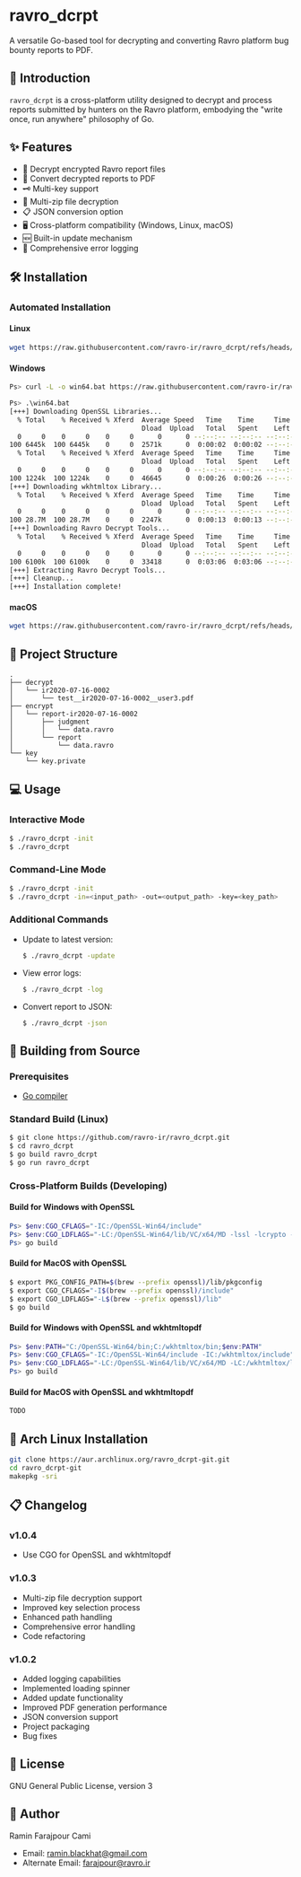 # ravro_dcrpt

A versatile Go-based tool for decrypting and converting Ravro platform bug bounty reports to PDF.

## 🚀 Introduction

`ravro_dcrpt` is a cross-platform utility designed to decrypt and process reports submitted by hunters on the Ravro platform, embodying the "write once, run anywhere" philosophy of Go.

## ✨ Features

- 🔐 Decrypt encrypted Ravro report files
- 📄 Convert decrypted reports to PDF
- 🗝️ Multi-key support
- 🔄 Multi-zip file decryption
- 📋 JSON conversion option
- 🖥️ Cross-platform compatibility (Windows, Linux, macOS)
- 🆕 Built-in update mechanism
- 🐞 Comprehensive error logging

## 🛠️ Installation


### Automated Installation

#### Linux
```bash
wget https://raw.githubusercontent.com/ravro-ir/ravro_dcrpt/refs/heads/main/autoinstall/linux.sh -O - | sh
```

#### Windows
```bash
Ps> curl -L -o win64.bat https://raw.githubusercontent.com/ravro-ir/ravro_dcrpt/refs/heads/main/autoinstall/win64.bat

Ps> .\win64.bat
[+++] Downloading OpenSSL Libraries...
  % Total    % Received % Xferd  Average Speed   Time    Time     Time  Current
                                 Dload  Upload   Total   Spent    Left  Speed
  0     0    0     0    0     0      0      0 --:--:-- --:--:-- --:--:--     0
100 6445k  100 6445k    0     0  2571k      0  0:00:02  0:00:02 --:--:-- 8572k
  % Total    % Received % Xferd  Average Speed   Time    Time     Time  Current
                                 Dload  Upload   Total   Spent    Left  Speed
  0     0    0     0    0     0      0      0 --:--:-- --:--:-- --:--:--     0
100 1224k  100 1224k    0     0  46645      0  0:00:26  0:00:26 --:--:-- 51891
[+++] Downloading wkhtmltox Library...
  % Total    % Received % Xferd  Average Speed   Time    Time     Time  Current
                                 Dload  Upload   Total   Spent    Left  Speed
  0     0    0     0    0     0      0      0 --:--:-- --:--:-- --:--:--     0
100 28.7M  100 28.7M    0     0  2247k      0  0:00:13  0:00:13 --:--:-- 1839k
[+++] Downloading Ravro Decrypt Tools...
  % Total    % Received % Xferd  Average Speed   Time    Time     Time  Current
                                 Dload  Upload   Total   Spent    Left  Speed
  0     0    0     0    0     0      0      0 --:--:-- --:--:-- --:--:--     0
100 6100k  100 6100k    0     0  33418      0  0:03:06  0:03:06 --:--:-- 29295
[+++] Extracting Ravro Decrypt Tools...
[+++] Cleanup...
[+++] Installation complete!

```

#### macOS
```bash
wget https://raw.githubusercontent.com/ravro-ir/ravro_dcrpt/refs/heads/main/autoinstall/darwin.sh -O - | sh
```

## 📂 Project Structure

```
.
├── decrypt
│   └── ir2020-07-16-0002
│       └── test__ir2020-07-16-0002__user3.pdf
├── encrypt
│   └── report-ir2020-07-16-0002
│       ├── judgment
│       │   └── data.ravro
│       └── report
│           └── data.ravro
└── key
    └── key.private
```

## 💻 Usage

### Interactive Mode
```bash
$ ./ravro_dcrpt -init
$ ./ravro_dcrpt
```

### Command-Line Mode
```bash
$ ./ravro_dcrpt -init
$ ./ravro_dcrpt -in=<input_path> -out=<output_path> -key=<key_path>
```

### Additional Commands
- Update to latest version:
  ```bash
  $ ./ravro_dcrpt -update
  ```
- View error logs:
  ```bash
  $ ./ravro_dcrpt -log
  ```
- Convert report to JSON:
  ```bash
  $ ./ravro_dcrpt -json
  ```

## 🔨 Building from Source

### Prerequisites
- [Go compiler](https://golang.org/dl)

### Standard Build (Linux)
```bash
$ git clone https://github.com/ravro-ir/ravro_dcrpt.git
$ cd ravro_dcrpt
$ go build ravro_dcrpt
$ go run ravro_dcrpt
```

### Cross-Platform Builds (Developing)

#### Build for Windows with OpenSSL
```powershell
Ps> $env:CGO_CFLAGS="-IC:/OpenSSL-Win64/include"
Ps> $env:CGO_LDFLAGS="-LC:/OpenSSL-Win64/lib/VC/x64/MD -lssl -lcrypto -lws2_32 -lcrypt32"
Ps> go build
```

#### Build for MacOS with OpenSSL
```bash
$ export PKG_CONFIG_PATH=$(brew --prefix openssl)/lib/pkgconfig
$ export CGO_CFLAGS="-I$(brew --prefix openssl)/include"
$ export CGO_LDFLAGS="-L$(brew --prefix openssl)/lib"
$ go build
```

#### Build for Windows with OpenSSL and wkhtmltopdf
```powershell
Ps> $env:PATH="C:/OpenSSL-Win64/bin;C:/wkhtmltox/bin;$env:PATH"
Ps> $env:CGO_CFLAGS="-IC:/OpenSSL-Win64/include -IC:/wkhtmltox/include"
Ps> $env:CGO_LDFLAGS="-LC:/OpenSSL-Win64/lib/VC/x64/MD -LC:/wkhtmltox/lib -L/C:/wkhtmltox/bin -lssl -lcrypto -lws2_32 -lcrypt32 -lwkhtmltox"
Ps> go build
```
#### Build for MacOS with OpenSSL and wkhtmltopdf
```bash
TODO
```

## 🐧 Arch Linux Installation
```bash
git clone https://aur.archlinux.org/ravro_dcrpt-git.git
cd ravro_dcrpt-git
makepkg -sri
```

## 📋 Changelog

### v1.0.4
- Use CGO for OpenSSL and wkhtmltopdf

### v1.0.3
- Multi-zip file decryption support
- Improved key selection process
- Enhanced path handling
- Comprehensive error handling
- Code refactoring

### v1.0.2
- Added logging capabilities
- Implemented loading spinner
- Added update functionality
- Improved PDF generation performance
- JSON conversion support
- Project packaging
- Bug fixes

## 📄 License

GNU General Public License, version 3

## 👥 Author

Ramin Farajpour Cami
- Email: ramin.blackhat@gmail.com
- Alternate Email: farajpour@ravro.ir


